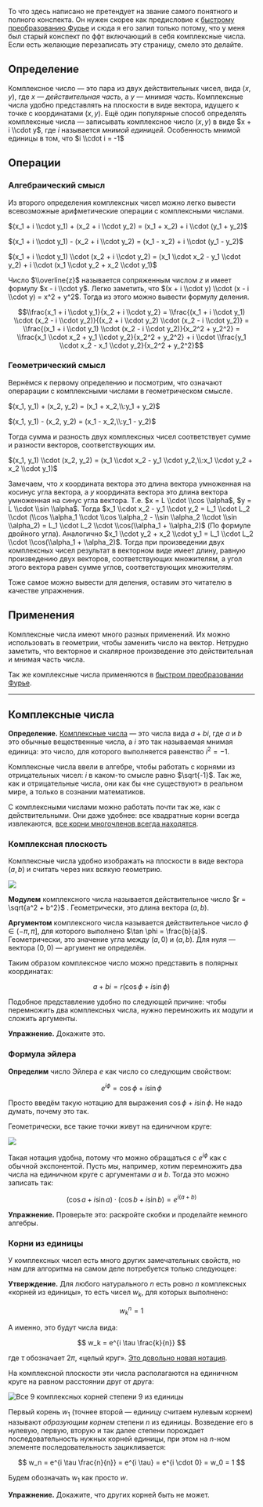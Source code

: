То что здесь написано не претендует на звание самого понятного и полного
конспекта. Он нужен скорее как предисловие к [быстрому преобразованию
Фурье](Быстрое_преобразование_Фурье "wikilink") и сюда я его залил
только потому, что у меня был старый конспект по ффт включающий в
себя комплексные числа. Если есть желающие перезаписать эту
страницу, смело это делайте.

## Определение

Комплексное число — это пара из двух действительных чисел, вида $(x,
y)$, где $x$ — *действительная часть*, а $y$ — *мнимая часть*.
Комплексные числа удобно представлять на плоскости в виде
вектора, идущего к точке с координатами $(x, y)$. Ещё один
популярные способ определять комплексные числа — записывать
комплексное число $(x, y)$ в виде $x + i \\cdot y$, где $i$
называется *мнимой единицей*. Особенность мнимой единицы в том,
что $i \\cdot i = -1$

## Операции

### Алгебраический смысл

Из второго определения комплексных чисел можно легко вывести
всевозможные арифметические операции с комплексными числами.

$(x_1 + i \\cdot y_1) + (x_2 + i \\cdot y_2) = (x_1 + x_2) + i
\\cdot (y_1 + y_2)$

$(x_1 + i \\cdot y_1) - (x_2 + i \\cdot y_2) = (x_1 - x_2) + i
\\cdot (y_1 - y_2)$

$(x_1 + i \\cdot y_1) \\cdot (x_2 + i \\cdot y_2) = (x_1 \\cdot
x_2 - y_1 \\cdot y_2) + i \\cdot (x_1 \\cdot y_2 + x_2 \\cdot
y_1)$

Число $\\overline{z}$ называется сопряженным числом $z$ и имеет формулу
$x - i \\cdot y$. Легко заметить, что $(x + i \\cdot y) \\cdot (x - i
\\cdot y) = x^2 + y^2$. Тогда из этого можно вывести формулу деления.

$$\\frac{x_1 + i \\cdot y_1}{x_2 + i \\cdot y_2} = \\frac{(x_1 + i
\\cdot y_1) \\cdot (x_2 - i \\cdot y_2)}{(x_2 + i \\cdot y_2)
\\cdot (x_2 - i \\cdot y_2)} = \\frac{(x_1 + i \\cdot y_1) \\cdot
(x_2 - i \\cdot y_2)}{x_2^2 + y_2^2} = \\frac{x_1 \\cdot x_2 +
y_1 \\cdot y_2}{x_2^2 + y_2^2} + i \\cdot \\frac{y_1 \\cdot x_2 -
x_1 \\cdot y_2}{x_2^2 + y_2^2}$$

### Геометрический смысл

Вернёмся к первому определению и посмотрим, что означают операрации с
комплексными числами в геометрическом смысле.

$(x_1, y_1) + (x_2, y_2) = (x_1 + x_2,\\:y_1 + y_2)$

$(x_1, y_1) - (x_2, y_2) = (x_1 - x_2,\\:y_1 - y_2)$

Тогда сумма и разность двух комплексных чисел соответствует сумме и
разности векторов, соответствующих им.

$(x_1, y_1) \\cdot (x_2, y_2) = (x_1 \\cdot x_2 - y_1 \\cdot
y_2,\\:x_1 \\cdot y_2 + x_2 \\cdot y_1)$

Замечаем, что $x$ координата вектора это длина вектора умноженная на
косинус угла вектора, а $y$ координата вектора это длина вектора
умноженная на синус угла вектора. Т.е. $x = L \\cdot \\cos \\alpha$,
$y = L \\cdot \\sin \\alpha$. Тогда $x_1 \\cdot x_2 - y_1 \\cdot y_2
= L_1 \\cdot L_2 \\cdot (\\cos \\alpha_1 \\cdot \\cos \\alpha_2 -
\\sin \\alpha_2 \\cdot \\sin \\alpha_2) = L_1 \\cdot L_2 \\cdot
\\cos(\\alpha_1 + \\alpha_2)$ (По формуле двойного угла). Аналогично
$x_1 \\cdot y_2 + x_2 \\cdot y_1 = L_1 \\cdot L_2 \\cdot
\\cos(\\alpha_1 + \\alpha_2)$. Тогда при произведении двух комплексных
чисел результат в векторном виде имеет длину, равную произведению двух
векторов, соответствующих множителям, а угол этого вектора равен сумме
углов, соответствующих множителям.

Тоже самое можно вывести для деления, оставим это читателю в качестве
упражнения.

## Применения

Комплексные числа имеют много разных применений. Их можно использовать в
геометрии, чтобы заменить число на вектор. Нетрудно заметить, что
векторное и скалярное произведение это действительная и мнимая
часть числа.

Так же комплексные числа применяются в [быстром преобразовании
Фурье](Быстрое_преобразование_Фурье "wikilink").

---

## Комплексные числа

**Определение.** [Комплексные числа](https://ru.wikipedia.org/wiki/%D0%9A%D0%BE%D0%BC%D0%BF%D0%BB%D0%B5%D0%BA%D1%81%D0%BD%D0%BE%D0%B5_%D1%87%D0%B8%D1%81%D0%BB%D0%BE) — это числа вида $a + bi$, где $a$ и $b$ это обычные вещественные числа, а $i$ это так называемая мнимая единица: это число, для которого выполняется равенство $i^2 = -1$.

Комплексные числа ввели в алгебре, чтобы работать с корнями из отрицательных чисел: $i$ в каком-то смысле равно $\sqrt{-1}$. Так же, как и отрицательные числа, они как бы «не существуют» в реальном мире, а только в сознании математиков.

С комплексными числами можно работать почти так же, как с действительными. Они даже удобнее: все квадратные корни всегда извлекаются, [все корни многочленов всегда находятся](https://ru.wikipedia.org/wiki/%D0%9E%D1%81%D0%BD%D0%BE%D0%B2%D0%BD%D0%B0%D1%8F_%D1%82%D0%B5%D0%BE%D1%80%D0%B5%D0%BC%D0%B0_%D0%B0%D0%BB%D0%B3%D0%B5%D0%B1%D1%80%D1%8B). 

### Комплексная плоскость

Комплексные числа удобно изображать на плоскости в виде вектора $(a, b)$ и считать через них всякую геометрию.

![](https://upload.wikimedia.org/wikipedia/commons/thumb/c/c9/Complex_vector.svg/1920px-Complex_vector.svg.png)

**Модулем** комплексного числа называется действительное число $r = \sqrt{a^2 + b^2}$ . Геометрически, это длина вектора $(a, b)$.

**Аргументом** комплексного числа называется действительное число $\phi \in (-\pi, \pi]$, для которого выполнено $\tan \phi = \frac{b}{a}$. Геометрически, это значение угла между $(a, 0)$ и $(a, b)$. Для нуля — вектора $(0, 0)$ — аргумент не определён.

Таким образом комплексное число можно представить в полярных координатах: 

$$
a+bi = r ( \cos \phi + i \sin \phi )
$$

Подобное представление удобно по следующей причине: чтобы перемножить два комплексных числа, нужно перемножить их модули и сложить аргументы.

**Упражнение.** Докажите это.

### Формула эйлера

**Определим** число Эйлера $e$ как число со следующим свойством:

$$
e^{i\phi} = \cos \phi + i \sin \phi
$$

Просто введём такую нотацию для выражения $\cos \phi + i \sin \phi$. Не надо думать, почему это так.

Геометрически, все такие точки живут на единичном круге:

![](img/complex-circle.png)

Такая нотация удобна, потому что можно обращаться с $e^{i\phi}$ как с обычной экспонентой. Пусть мы, например, хотим перемножить два числа на единичном круге с аргументами $a$ и $b$. Тогда это можно записать так:

$$
(\cos a + i \sin a) \cdot (\cos b + i \sin b) = e^{i (a+b)}
$$

**Упражнение.** Проверьте это: раскройте скобки и проделайте немного алгебры.

### Корни из единицы

У комплексных чисел есть много других замечательных свойств, но нам для алгоритма на самом деле потребуется только следующее:

**Утверждение.** Для любого натурального $n$ есть ровно $n$ комплексных «корней из единицы», то есть чисел $w_k$, для которых выполнено:

$$
w_k^n = 1
$$

А именно, это будут числа вида:

$$
w_k = e^{i \tau \frac{k}{n}}
$$

где $\tau$ обозначает $2 \pi$, «целый круг». [Это довольно новая нотация](https://tauday.com/tau-manifesto).

На комплексной плоскости эти числа располагаются на единичном круге на равном расстоянии друг от друга:

![Все 9 комплексных корней степени 9 из единицы](https://www.kylem.net/math/242_roots_unity_9.png)

Первый корень $w_1$ (точнее второй — единицу считаем нулевым корнем) называют *образующим корнем* степени $n$ из единицы. Возведение его в нулевую, первую, вторую и так далее степени порождает последовательность нужных корней единицы, при этом на $n$-ном элементе последовательность зацикливается:

$$
w_n = e^{i \tau \frac{n}{n}} = e^{i \tau} = e^{i \cdot 0} = w_0 = 1
$$

Будем обозначать $w_1$ как просто $w$.

**Упражнение.** Докажите, что других корней быть не может.

